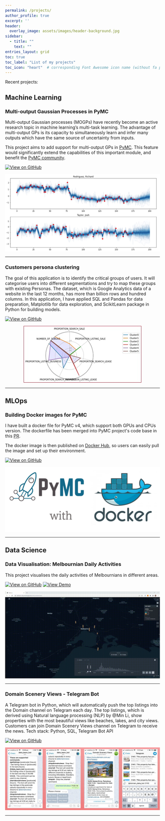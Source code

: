 ```yaml
---
permalink: /projects/
author_profile: true
excerpt: ''
header:
  overlay_image: assets/images/header-background.jpg
sidebar:
  - title: ""
    text: ""
entries_layout: grid
toc: true
toc_label: "List of my projects"
toc_icon: "heart"  # corresponding Font Awesome icon name (without fa prefix)
---
```


Recent projects:


## Machine Learning

### Multi-output Gaussian Processes in PyMC 

Multi-output Gaussian processes (MOGPs) have recently become an active research topic in machine learning’s multi-task learning. The advantage of multi-output GPs is its capacity to simultaneously learn and infer many outputs which have the same source of uncertainty from inputs. 

This project aims to add support for multi-output GPs in [PyMC](https://docs.pymc.io/en/stable/api/gp.html). This feature would significantly extend the capabilities of this important module, and benefit the [PyMC community](https://discourse.pymc.io/).

[![View on GitHub](https://img.shields.io/badge/GitHub-View_on_GitHub-blue?logo=GitHub)](https://github.com/danhphan/gp_experiments)

<center><img src="../assets/projects/pymc_mogp.JPG"/></center>

---

### Customers persona clustering

The goal of this application is to identify the critical groups of users. It will categorise users into different segmentations and try to map these groups with existing Personas.
The dataset, which is Google Analytics data of a website in the last 12 months, has more than billion rows and hundred columns. 
In this application, I have applied SQL and Pandas for data preparation, Matplotlib for data exploration, and ScikitLearn package in Python for building models.

[![View on GitHub](https://img.shields.io/badge/GitHub-View_on_GitHub-blue?logo=GitHub)](https://github.com/danhphan/melburnian-daily-activities)


<center><img src="../assets/projects/domain_customer_clusters.jpg"/></center>

---

## MLOps

### Building Docker images for PyMC

I have built a docker file for PyMC v4, which support both GPUs and CPUs version. The dockerfile has been merged into PyMC project's code base in this [PR](https://github.com/pymc-devs/pymc/pull/5881).

The docker image is then published on [Docker Hub](https://hub.docker.com/r/pymc/pymc/tags), so users can easily pull the image and set up their environment.

[![View on GitHub](https://img.shields.io/badge/GitHub-View_on_GitHub-blue?logo=GitHub)](https://github.com/danhphan/pymc-docker)

<center><img src="../assets/projects/pymc_docker.JPG"/></center>

---

## Data Science

### Data Visualisation: Melbournian Daily Activities

This project visualises the daily activities of Melbournians in different areas.

[![View on GitHub](https://img.shields.io/badge/GitHub-View_on_GitHub-blue?logo=GitHub)](https://github.com/danhphan/melburnian-daily-activities)
[![View Demo](https://img.shields.io/badge/%E2%86%91_Deploy_to-Heroku-7056bf.svg?style=flat)](https://melbourn-city.herokuapp.com/static/activities.html)

<center><img src="../assets/projects/Melbourne_activities_1min.gif"/></center>

---

### Domain Scenery Views - Telegram Bot

A Telegram bot in Python, which will automatically push the top listings into the Domain channel on Telegram each day. The top listings, which is derived using Natural language processing (NLP) by @Min Li, show properties with the most beautiful views like beaches, lakes, and city views. Customers can join Domain Scenery Views channel on Telegram to receive the news. Tech stack: Python, SQL, Telegram Bot API

[![View on GitHub](https://img.shields.io/badge/GitHub-View_on_GitHub-blue?logo=GitHub)](https://github.com/danhphan/melburnian-daily-activities)

<center><img src="../assets/projects/domain_tegegram_bot.jpg"/></center>

---